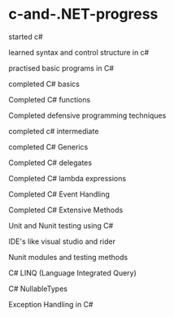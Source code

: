 # c-and-.NET-progress

started c# 

learned syntax and control structure in c#

practised basic programs in C#

completed C# basics 

Completed C# functions 

Completed defensive programming techniques

completed c# intermediate

completed C# Generics

Completed C# delegates

Completed C# lambda expressions

Completed C# Event Handling

Completed C# Extensive Methods

Unit and Nunit testing using C#

IDE's like visual studio and rider

Nunit modules and testing methods

C# LINQ (Language Integrated Query)

C# NullableTypes

Exception Handling in C#
